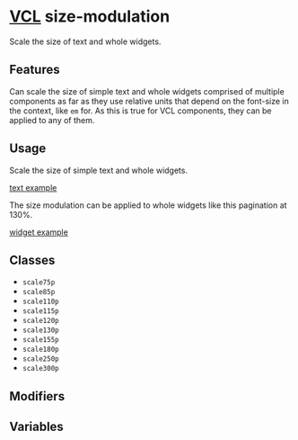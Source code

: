 # [VCL](https://vcl.github.io/vcl/) size-modulation

Scale the size of text and whole widgets.

## Features

Can scale the size of simple text and whole widgets comprised of
multiple components as far as they use relative units
that depend on the font-size in the context, like `em` for.
As this is true for VCL components, they can be applied to any of them.

## Usage

Scale the size of simple text and whole widgets.

[text example](/demo/example-text.html)

The size modulation can be applied to whole widgets like this
pagination at 130%.

[widget example](/demo/example-widget.html)

## Classes

- `scale75p`
- `scale85p`
- `scale110p`
- `scale115p`
- `scale120p`
- `scale130p`
- `scale155p`
- `scale180p`
- `scale250p`
- `scale300p`

## Modifiers

## Variables
